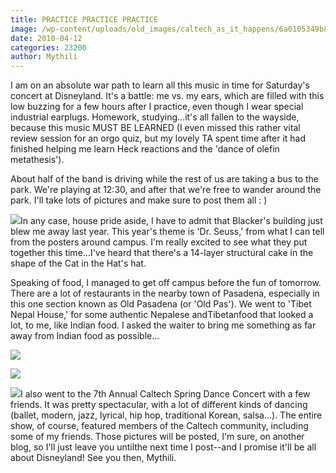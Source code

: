 ```yaml
---
title: PRACTICE PRACTICE PRACTICE
image: /wp-content/uploads/old_images/caltech_as_it_happens/6a0105349b8251970b01347fc3a811970c.jpg
date: 2010-04-12
categories: 23200
author: Mythili
---
```


I am on an absolute war path to learn all this music in time for Saturday's concert at Disneyland. It's a battle: me vs. my ears, which are filled with this low buzzing for a few hours after I practice, even though I wear special industrial earplugs. Homework, studying...it's all fallen to the wayside, because this music MUST BE LEARNED (I even missed this rather vital review session for an orgo quiz, but my lovely TA spent time after it had finished helping me learn Heck reactions and the 'dance of olefin metathesis').

About half of the band is driving while the rest of us are taking a bus to the park. We're playing at 12:30, and after that we're free to wander around the park. I'll take lots of pictures and make sure to post them all : )


![](/old_images/caltech_as_it_happens/6a0105349b8251970b01347fc3a86e970c.jpg)In any case, house pride aside, I have to admit that Blacker's building just blew me away last year. This year's theme is 'Dr. Seuss,' from what I can tell from the posters around campus. I'm really excited to see what they put together this time...I've heard that there's a 14-layer structural cake in the shape of the Cat in the Hat's hat.

Speaking of food, I managed to get off campus before the fun of tomorrow. There are a lot of restaurants in the nearby town of Pasadena, especially in this one section known as Old Pasadena (or 'Old Pas'). We went to 'Tibet Nepal House,' for some authentic Nepalese andTibetanfood that looked a lot, to me, like Indian food. I asked the waiter to bring me something as far away from Indian food as possible...


![](/old_images/caltech_as_it_happens/6a0105349b8251970b01347fc5c448970c.jpg)

![](/old_images/caltech_as_it_happens/6a0105349b8251970b01347fc5c536970c.jpg)

![](/old_images/caltech_as_it_happens/6a0105349b8251970b0133ec95c502970b.jpg)I also went to the 7th Annual Caltech Spring Dance Concert with a few friends. It was pretty spectacular, with a lot of different kinds of dancing (ballet, modern, jazz, lyrical, hip hop, traditional Korean, salsa...). The entire show, of course, featured members of the Caltech community, including some of my friends. Those pictures will be posted, I'm sure, on another blog, so I'll just leave you untilthe next time I post--and I promise it'll be all about Disneyland! See you then,
Mythili.

